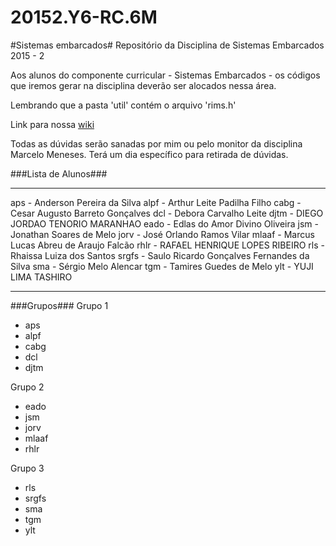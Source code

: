 # 20152.Y6-RC.6M #
#Sistemas embarcados#
Repositório da Disciplina de Sistemas Embarcados 2015 - 2

Aos alunos do componente curricular - Sistemas Embarcados - os códigos que iremos gerar na disciplina deverão ser alocados nessa área.

Lembrando que a pasta 'util' contém o arquivo 'rims.h'

Link para nossa [wiki](http://is.gd/wK0Ohd)

Todas as dúvidas serão sanadas por mim ou pelo monitor da disciplina Marcelo Meneses. Terá um dia específico para retirada de dúvidas.

###Lista de Alunos###
***
aps - Anderson Pereira da Silva
alpf - Arthur Leite Padilha Filho
cabg - Cesar Augusto Barreto Gonçalves
dcl - Debora Carvalho Leite
djtm - DIEGO JORDAO TENORIO MARANHAO
eado - Edlas do Amor Divino Oliveira
jsm - Jonathan Soares de Melo
jorv - José Orlando Ramos Vilar
mlaaf - Marcus Lucas Abreu de Araujo Falcão
rhlr - RAFAEL HENRIQUE LOPES RIBEIRO
rls - Rhaissa Luiza dos Santos
srgfs - Saulo Ricardo Gonçalves Fernandes da Silva
sma - Sérgio Melo Alencar
tgm - Tamires Guedes de Melo
ylt - YUJI LIMA TASHIRO

***

###Grupos###
Grupo 1
* aps
* alpf
* cabg
* dcl
* djtm
 
Grupo 2 
* eado
* jsm
* jorv
* mlaaf
* rhlr
 
Grupo 3
* rls
* srgfs
* sma
* tgm
* ylt


